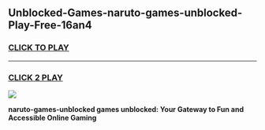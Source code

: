 
## Unblocked-Games-naruto-games-unblocked-Play-Free-16an4
<h3>
<a href="https://premium76.site?title=naruto-games-unblocked&ref=18A">CLICK TO PLAY</a></h3>
<hr>

<h3>
<a href="https://premium76.site?title=naruto-games-unblocked&ref=18A">CLICK 2 PLAY</a>
  
</h3>

<a href="https://premium76.site?title=naruto-games-unblocked&ref=18A"><img src="https://clearcache.store/games.png"></a>


**naruto-games-unblocked games unblocked: Your Gateway to Fun and Accessible Online Gaming**
